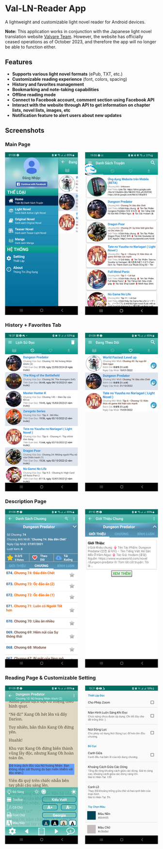 # Val-LN-Reader App

A lightweight and customizable light novel reader for Android devices.

**Note:** This application works in conjunction with the Japanese light novel translation website [Valvare Team](http://valvareteam.com). However, the website has officially ceased operations as of October 2023, and therefore the app will no longer be able to function either.

## Features

- **Supports various light novel formats** (ePub, TXT, etc.)
- **Customizable reading experience** (font, colors, spacing)
- **History and favorites management**
- **Bookmarking and note-taking capabilities**
- **Offline reading mode**
- **Connect to Facebook account, comment section using Facebook API**
- **Interact with the website through API to get information on chapter lists, novel lists, images, etc**
- **Notification feature to alert users about new updates**

## Screenshots

### Main Page
<div style="display: flex; flex-direction: row; justify-content: space-between;">
    <img src="https://github.com/LittleKai/Val-LN-Reader/blob/master/DEMO/Screenshot_20240622_010859_Valvrare%20LN%20Reader.jpg" width="240" alt="Main Page">
  <img src="https://github.com/LittleKai/Val-LN-Reader/blob/master/DEMO/received_677934167214287.jpeg" width="240" alt="Main Page">
</div>

### History + Favorites Tab
<div style="display: flex; flex-direction: row; justify-content: space-between;">
  <img src="https://github.com/LittleKai/Val-LN-Reader/blob/master/DEMO/Screenshot_20240630_163753_Valvrare%20LN%20Reader.jpg" width="240" alt="History Tab">
   <img src="https://github.com/LittleKai/Val-LN-Reader/blob/master/DEMO/Screenshot_20240622_010902_Valvrare%20LN%20Reader.jpg" width="240" alt="Favorites Tab">
</div>


### Description Page
<div style="display: flex; flex-direction: row; justify-content: space-between;">
  <img src="https://github.com/LittleKai/Val-LN-Reader/blob/master/DEMO/Screenshot_20240622_010913_Valvrare%20LN%20Reader.jpg" width="240" alt="Description Page">
    <img src="https://github.com/LittleKai/Val-LN-Reader/blob/master/DEMO/Screenshot_20240622_011003_Valvrare%20LN%20Reader.jpg" width="240" alt="Description Page 2">

</div>

### Reading Page & Customizable Setting
<div style="display: flex; flex-direction: row; justify-content: space-between;">
  <img src="https://github.com/LittleKai/Val-LN-Reader/blob/master/DEMO/Screenshot_20240622_010931_Valvrare%20LN%20Reader.jpg" width="240" alt="Reading Page">
  <img src="https://github.com/LittleKai/Val-LN-Reader/blob/master/DEMO/Screenshot_20240705_132128_Valvrare%20LN%20Reader.jpg" width="240" alt="Customizable Setting">
</div>


